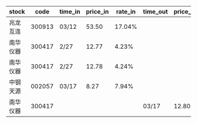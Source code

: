 |stock|code|time_in|price_in|rate_in|time_out|price_out|rate_out|person|
| --- | --- | --- | --- | --- | --- | --- | --- | --- |
|兆龙互连|300913|03/12|53.50|17.04%||||
|南华仪器|300417|2/27|12.77|4.23%||||
|南华仪器|300417|2/27|12.78|4.24%||||
|中钢天源|002057|03/17|8.27|7.94%||||张浩|
|南华仪器|300417||||03/17|12.80|8.48%|王军|



